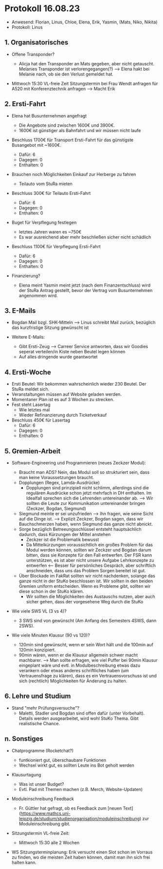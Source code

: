 ---
---

# Protokoll 16.08.23

* Anwesend: Florian, Linus, Chloe, Elena, Erik, Yasmin, (Mats, Niko, Nikita)
* Protokoll: Linus

## 1. Organisatorisches

* Offene Transponder?
  * Alicja hat den Transponder an Mats gegeben, aber nicht getauscht. Melanies Transponder ist verlorengegangen(?)
  --> Elena hakt bei Melanie nach, ob sie den Verlust gemeldet hat.

* Mittwoch 15:30 VL-freie Zeit Sitzungstermin bei Frau Wendt anfragen für A520 mit Konferenztechnik anfragen
--> Macht Erik

## 2. Ersti-Fahrt

* Elena hat Busunternehmen angefragt
  * Die Angebote sind zwischen 1600€ und 3900€. 
  * 1600€ ist günstiger als Bahnfahrt und wir müssen nicht laufe

* Beschluss 1700€ für Transport Ersti-Fahrt für das günstigste Busangebot mit ~1600€.
  * Dafür: 6
  * Dagegen: 0
  * Enthalten: 0

* Brauchen noch Möglichkeiten Einkauf zur Herberge zu fahren
  * Teilauto vom StuRa mieten

* Beschluss 300€ für Teilauto Ersti-Fahrt
  * Dafür: 6
  * Dagegen: 0
  * Enthalten: 0

* Buget für Verpflegung festlegen
  * letztes Jahren waren es ~750€
  * Es war ausreichend aber mehr beschließen sicher nicht schädlich

* Beschluss 1100€ für Verpflegung Ersti-Fahrt
  * Dafür: 6
  * Dagegen: 0
  * Enthalten: 0

* Finanzierung? 
  * Elena meint Yasmin meint jetzt (nach dem Finanzentschluss) wird der StuRa Antrag gestellt, bevor der Vertrag vom Busunternehmen angenommen wird.

## 3. E-Mails

* Bogdan Mail bzgl. SHK-Mitteln
--> Linus schreibt Mail zurück, bezüglich das kurzfristige Sitzung gewünscht ist

* Weitere E-Mails:
  * Gibt Ersti-Zeug --> Carreer Service antworten, dass wir Goodies seperat verteilen/in Kiste neben Beutel legen können
  * Auf alles dringende wurde geantwortet

## 4. Ersti-Woche
* Ersti Beutel: Wir bekommen wahrscheinlich wieder 230 Beutel. Der StuRa meldet sich.
* Veranstaltungen müssen auf Website geladen werden.
* Momentaner Plan ist es auf 3 Wochen zu strecken.
* Fest steht Lasertag
  * Wie letztes mal
  * Wieder Refinanzierung durch Ticketverkauf
* Beschluss 450€ für Lasertag
  * Dafür: 6
  * Dagegen: 0
  * Enthalten: 0

## 5. Gremien-Arbeit

* Software-Engineering und Programmieren (neues Zeckzer Modul):
  * Braucht man ADS? Nein, das Modul soll so strukturiert sein, dass man keine Voraussetzungen braucht. 
  * Dopplungen (Regex, Lamda-Ausdrücke)
    * Dopplungen sind prinzipiell nicht schlimm, allerdings sind die regulären Ausdrücke schon jetzt mehrfach in DH enthalten. Im Idealfall sprechen sich die Lehrenden untereinander ab.
    --> Wir sollten die Leute zur Kommunikation untereinander bringen (Zeckzer, Bogdan, Siegmund)
  * Siegmund meinte er sei unzufrieden
    --> Ihn fragen, wie seine Sicht auf die Dinge ist.
    --> Explizit Zeckzer, Bogdan sagen, dass wir Bauchschmerzen haben, wenn Siegmund das ganze nicht abnickt.
  * Sorge bezüglich Betreeungsschlüssel entsteht hauptsächlich dadurch, dass Kürzungen der Mittel anstehen
    * Zeckzer ist die Problematik bewusst
    * Da Mittelkürzungen voraussichtlich ein großes Problem für das Modul werden können, sollten wir Zeckzer und Bogdan darum bitten, dass sie Konzepte für den Fall entwerfen. Der FSR kann unterstützen, es ist aber nicht unsere Aufgabe Lehrkonzepte zu entwerfen <-- Besser für persönliches Gespräch, aber schriftlich anschneiden, dass uns das Problem Sorgen bereitet ist gut.
  * Über Blockade im FakRat sollten wir nicht nachdenken, solange das ganze nicht in der StuKo beschlossen ist. Wir sollten in den beiden Gremien uniform entscheiden. Wenn es Probleme gibt, sollten wir diese schon in der StuKo klären.
    * Wir sollten die Möglichkeiten des Austauschs nutzen, aber auch sicher gehen, dass der vorgesehene Weg durch die StuKo 

* Wie viele SWS VL (3 vs 4)?
  * 3 SWS sind von gewünscht (Am Anfang des Semesters 4SWS, dann 2SWS).
* Wie viele Minuten Klausur (90 vs 120)?
  * 120min sind gewünscht, wenn er sein Wort hält und die 100min auf 120min konzipiert.
  * 90min wären, wenn er die Klausur allgemein schwer macht machbarer.
  --> Man sollte erfragen, wie viel Puffer bei 90min Klausur eingeplant wäre und evtl. in Modulbeschreibung etwas dazu verankern oder etwas anderes schriftliches haben (um Vertrauensfrage zu klären), dass es ein Vertrauensvorschuss ist und sich (rechtlich) Möglichkeiten für Änderung zu halten.

## 6. Lehre und Studium

* Stand "mehr Prüfungsversuche"?
  * Maletti, Stadler und Bogdan sind offen dafür (unter Vorbehalt). Details werden ausgearbeitet, wird wohl StuKo Thema. Gibt realistische Chance.

## n. Sonstiges

* Chatprogramme (Rocketchat?)
  * funtkioniert gut, überschaubare Funktionen
  * Wechsel wirkt gut, es sollten Leute ins Bot geholt werden

* Klausurtagung
  * Was ist unser Budget?
  * Evtl. Pad mit Themen machen (z.B. Merch, Website-Updaten)

* Moduleinschreibung Feedback
  * Fr. Güttler hat gefragt, ob es Feedback zum [neuen Text] (https://www.mathcs.uni-leipzig.de/studium/studienorganisation/moduleinschreibung) zur Moduleinschreibung gibt.

* Sitzungstermin VL-freie Zeit:
  * Mittwoch 15:30 alle 2 Wochen

* WS Sitzungsterminplanung: Erik versucht einen Slot schon im Vorraus zu finden, wo die meisten Zeit haben können, damit man ihn sich frei halten kann.
